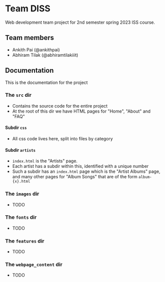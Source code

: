 # Team DISS

Web development team project for 2nd semester spring 2023 ISS course.

## Team members

- Ankith Pai (@ankithpai)
- Abhiram Tilak (@abhiramtilakiiit)


## Documentation

This is the documentation for the project

### The `src` dir

- Contains the source code for the entire project
- At the root of this dir we have HTML pages for "Home", "About" and "FAQ"

#### Subdir `css`

- All css code lives here, split into files by category

#### Subdir `artists`

- `index.html` is the "Artists" page.
- Each artist has a subdir within this, identified with a unique number
- Such a subdir has an `index.html` page which is the "Artist Albums" page, and many
other pages for "Album Songs" that are of the form `album-{x}.html`


### The `images` dir

- TODO

### The `fonts` dir

- TODO

### The `features` dir

- TODO

### The `webpage_content` dir

- TODO

